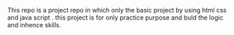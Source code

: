 This repo is a project repo  in which only the basic project by using html css and java script . 
this project is for only practice purpose and buld the logic and inhence skills. 
